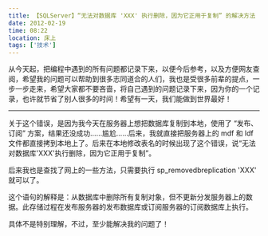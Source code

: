 ```yaml
---
title: 【SQLServer】“无法对数据库 'XXX' 执行删除，因为它正用于复制” 的解决方法
date: 2012-02-19
time: 08:22
location: 床上
tags: ['技术']
---
```


从今天起，把编程中遇到的所有问题都记录下来，以便今后参考，以及方便网友查阅，希望我的问题可以帮助到很多志同道合的人们，我也是受很多前辈的提点，一步一步走来，希望大家都不要吝啬，将自己遇到的问题记录下来，因为你的一个记录，也许就节省了别人很多的时间！希望有一天，我们能做到世界最好！

---

关于这个错误，是因为我今天在服务器上想把数据库复制到本地，使用了 “发布、订阅” 方案，结果还没成功……尴尬……后来，我就直接把服务器上的 mdf 和 ldf 文件都直接拷到本地上了。后来在本地修改表名的时候出现了这个错误，说“无法对数据库'XXX'执行删除，因为它正用于复制”。

后来我也是查找了网上的一些方法，只需要执行 sp_removedbreplication 'XXX' 就可以了。

这个语句的解释是：从数据库中删除所有复制对象，但不更新分发服务器上的数据。此存储过程在发布服务器的发布数据库或订阅服务器的订阅数据库上执行。

具体不是特别理解，不过，至少能解决我的问题了！
